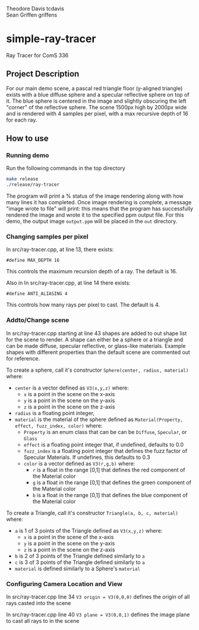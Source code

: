 Theodore Davis  tcdavis  
Sean Griffen    griffens

# simple-ray-tracer
Ray Tracer for ComS 336

## Project Description
For our main demo scene, a pascal red triangle floor (y-aligned triangle) exists with a blue diffuse sphere and a specular reflective sphere on top of it.
The blue sphere is centered in the image and slightly obscuring the left "corner" of the reflective sphere.
The scene 1500px high by 2000px wide and is rendered with 4 samples per pixel, with a max recursive depth of 16 for each ray.

## How to use

### Running demo
Run the following commands in the top directory
```bash
make release
./release/ray-tracer
```
The program will print a % status of the image rendering along with how many lines it has completed.
Once image rendering is complete, a message "image wrote to file" will print: this means that the program has successfully rendered the image and wrote it to the specified ppm output file.
For this demo, the output image `output.ppm` will be placed in the `out` directory.

### Changing samples per pixel
In src/ray-tracer.cpp, at line 13, there exists:
```
#define MAX_DEPTH 16
```
This controls the maximum recursion depth of a ray. The default is 16.

Also in In src/ray-tracer.cpp, at line 14 there exists:
```
#define ANTI_ALIASING 4
```
This controls how many rays per pixel to cast. The default is 4.

### Addto/Change scene
In src/ray-tracer.cpp starting at line 43 shapes are added to out shape list for the scene to render.
A shape can either be a sphere or a triangle and can be made diffuse, specular reflective, or glass-like materials.
Example shapes with different properties than the default scene are commented out for reference.

To create a sphere, call it's constructor ```Sphere(center, radius, material)``` where:
  - ```center``` is a vector defined as ```V3(x,y,z)``` where:
    - ```x``` is a point in the scene on the x-axis
    - ```y``` is a point in the scene on the y-axis
    - ```z``` is a point in the scene on the z-axis
  - ```radius``` is a floating point integer,
  - ```material``` is the material of the sphere defined as ```Material(Property, effect, fuzz_index, color)``` where:
    - ```Property``` is an enum class that can be can be ```Diffuse```, ```Specular```, or ```Glass```
    - ```effect``` is a floating point integer that, if undefined, defaults to 0.0
    - ```fuzz_index``` is a floating point integer that defines the fuzz factor of Specular Materials. If undefines, this defaults to 0.3
    - ```color``` is a vector defined as ```V3(r,g,b)``` where:
      - ```r``` is a float in the range [0,1] that defines the red component of the Material color
      - ```g``` is a float in the range [0,1] that defines the green component of the Material color
      - ```b``` is a float in the range [0,1] that defines the blue component of the Material color

To create a Triangle, call it's constructor ```Triangle(a, b, c, material)``` where:
  - ```a``` is 1 of 3 points of the Triangle defined as ```V3(x,y,z)``` where:
    - ```x``` is a point in the scene of the x-axis
    - ```y``` is a point in the scene on the y-axis
    - ```z``` is a point in the scene on the z-axis
  - ```b``` is 2 of 3 points of the Triangle defined similarly to ```a```
  - ```c``` is 3 of 3 points of the Triangle defined similarly to ```a```
  - ```material``` is defined similarly to a Sphere's ```material```

### Configuring Camera Location and View
In src/ray-tracer.cpp line 34 ```V3 origin = V3(0,0,0)``` defines the origin of all rays casted into the scene

In src/ray-tracer.cpp line 40 ```V3 plane = V3(0,0,1)``` defines the image plane to cast all rays to in the scene
